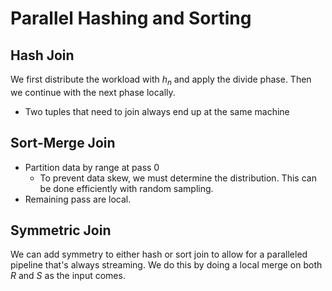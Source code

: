 #  Parallel Hashing and Sorting

## Hash Join

We first distribute the workload with $h_n$ and apply the divide phase. Then we continue with the next phase locally.

* Two tuples that need to join always end up at the same machine

## Sort-Merge Join

* Partition data by range at pass 0
    * To prevent data skew, we must determine the distribution. This can be done efficiently with random sampling.
* Remaining pass are local.

## Symmetric Join

We can add symmetry to either hash or sort join to allow for a paralleled pipeline that's always streaming. We do this by doing a local merge on both $R$ and $S$ as the input comes.